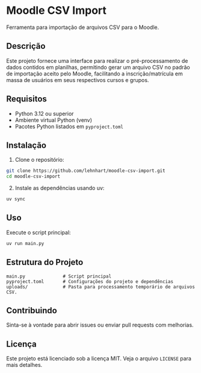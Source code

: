 # Moodle CSV Import

Ferramenta para importação de arquivos CSV para o Moodle.

## Descrição

Este projeto fornece uma interface para realizar o pré-processamento de dados contidos em planilhas, permitindo gerar um arquivo CSV no padrão de importação aceito pelo Moodle, facilitando a inscrição/matrícula em massa de usuários em seus respectivos cursos e grupos.

## Requisitos

- Python 3.12 ou superior
- Ambiente virtual Python (venv)
- Pacotes Python listados em `pyproject.toml`

## Instalação

1. Clone o repositório:
```bash
git clone https://github.com/lehnhart/moodle-csv-import.git
cd moodle-csv-import
```

2. Instale as dependências usando uv:
```bash
uv sync
```

## Uso

Execute o script principal:

```bash
uv run main.py
```

## Estrutura do Projeto

```
main.py              # Script principal
pyproject.toml       # Configurações do projeto e dependências
uploads/             # Pasta para processamento temporário de arquivos CSV.
```

## Contribuindo

Sinta-se à vontade para abrir issues ou enviar pull requests com melhorias.

## Licença

Este projeto está licenciado sob a licença MIT. Veja o arquivo `LICENSE` para mais detalhes.